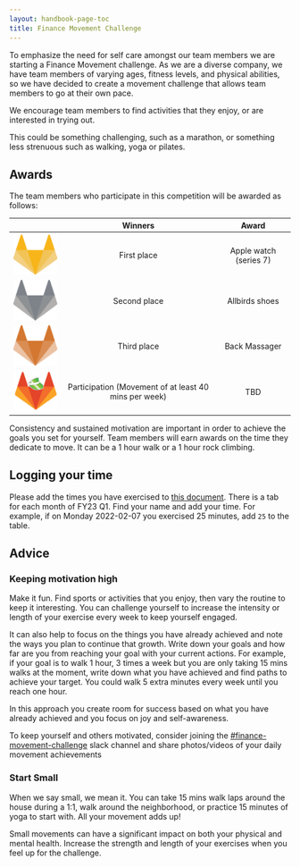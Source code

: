 ```yaml
---
layout: handbook-page-toc
title: Finance Movement Challenge
---
```


To emphasize the need for self care amongst our team members we are starting a Finance Movement challenge. As we are a diverse company, we have team members of varying ages, fitness levels, and physical abilities, so we have decided to create a movement challenge that allows team members to go at their own pace.

We encourage team members to find activities that they enjoy, or are interested in trying out.

This could be something challenging, such as a marathon, or something less strenuous such as walking, yoga or pilates.

## Awards

The team members who participate in this competition will be awarded as follows:

| |Winners|Award|
| :---:  | :---:  | :---:  |
|<img src="Gold.png"  width="120">|First place| Apple watch (series 7) |
|<img src="Silver.png"  width="120">|Second place| Allbirds shoes|
|<img src="Bronze.png"  width="120">|Third place| Back Massager|
|<img src="Finance.png"  width="120">|Participation (Movement of at least 40 mins per week) | TBD |

Consistency and sustained motivation are important in order to achieve the goals you set for yourself. Team members will earn awards on the time they dedicate to move. It can be a 1 hour walk or a 1 hour rock climbing.

## Logging your time

Please add the times you have exercised to [this document](https://docs.google.com/spreadsheets/d/1IQ_hIUnbCXezd_vgui_PqnjGT-UKcJxXmSK-1YhUdts/edit#gid=0). There is a tab for each month of FY23 Q1. Find your name and add your time. For example, if on Monday 2022-02-07 you exercised 25 minutes, add `25` to the table.

## Advice

### Keeping motivation high

Make it fun. Find sports or activities that you enjoy, then vary the routine to keep it interesting. You can challenge yourself to increase the intensity or length of your exercise every week to keep yourself engaged.

It can also help to focus on the things you have already achieved and note the ways you plan to continue that growth. Write down your goals and how far are you from reaching your goal with your current actions. For example, if your goal is to walk 1 hour, 3 times a week but you are only taking 15 mins walks at the moment, write down what you have achieved and find paths to achieve your target. You could walk 5 extra minutes every week until you reach one hour.

In this approach you create room for success based on what you have already achieved and you focus on joy and self-awareness.

To keep yourself and others motivated, consider joining the [#finance-movement-challenge](https://gitlab.slack.com/archives/C031ZDJR58T) slack channel and share photos/videos of your daily movement achievements

### Start Small

When we say small, we mean it. You can take 15 mins walk laps around the house during a 1:1, walk around the neighborhood, or practice 15 minutes of yoga to start with. All your movement adds up!

Small movements can have a significant impact on both your physical and mental health. Increase the strength and length of your exercises when you feel up for the challenge.
